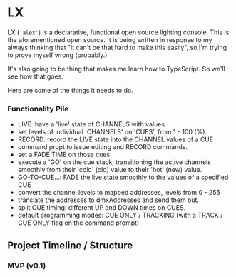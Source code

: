 # LX

LX (`'alex'`) is a declarative, functional open source lighting console. This is the aforementioned open source. It is being written in response to my always thinking that "it can't be that hard to make this easily", so I'm trying to prove myself wrong (probably.)

It's also going to be thing that makes me learn how to TypeScript. So we'll see how that goes. 

Here are some of the things it needs to do. 

### Functionality Pile

- LIVE: have a 'live' state of CHANNELS with values. 
- set levels of individual 'CHANNELS' on 'CUES', from 1 - 100 (%).
- RECORD: record the LIVE state into the CHANNEL values of a CUE
- command propt to issue editing and RECORD commands. 
- set a FADE TIME on those cues. 
- execute a 'GO' on the cue stack, transitioning the active channels smoothly from their 'cold' (old) value to their 'hot' (new) value. 
- GO-TO-CUE...: FADE the live state smoothly to the values of a specified CUE 
- convert the channel levels to mapped addresses, levels from 0 - 255
- translate the addresses to dmxAddresses and send them out. 
- split CUE timing: different UP and DOWN times on CUES. 
- default programming modes: CUE ONLY / TRACKING (with a TRACK / CUE ONLY flag on the command prompt)

## Project Timeline / Structure

### MVP (v0.1)
